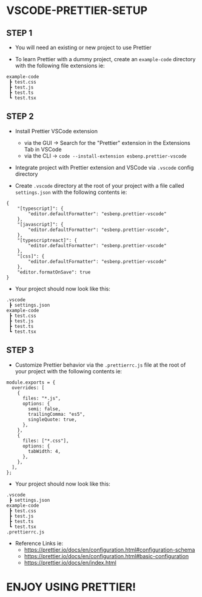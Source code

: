 # VSCODE-PRETTIER-SETUP

## STEP 1

- You will need an existing or new project to use Prettier

- To learn Prettier with a dummy project, create an `example-code` directory with the following file extensions ie:

```
example-code
 ┣ test.css
 ┣ test.js
 ┣ test.ts
 ┗ test.tsx
```

## STEP 2

- Install Prettier VSCode extension
    * via the GUI -> Search for the "Prettier" extension in the Extensions Tab in VSCode
    * via the CLI ->  `code --install-extension esbenp.prettier-vscode`

- Integrate project with Prettier extension and VSCode via `.vscode` config directory

- Create `.vscode` directory at the root of your project with a file called `settings.json` with the following contents ie:

```
{
    "[typescript]": {
        "editor.defaultFormatter": "esbenp.prettier-vscode"
    },
    "[javascript]": {
        "editor.defaultFormatter": "esbenp.prettier-vscode",
    },
    "[typescriptreact]": {
        "editor.defaultFormatter": "esbenp.prettier-vscode"
    },
    "[css]": {
        "editor.defaultFormatter": "esbenp.prettier-vscode"
    },
    "editor.formatOnSave": true
}
```

- Your project should now look like this:

```
.vscode
 ┣ settings.json
example-code
 ┣ test.css
 ┣ test.js
 ┣ test.ts
 ┗ test.tsx
```

## STEP 3

- Customize Prettier behavior via the `.prettierrc.js` file at the root of your project with the following contents ie:

```
module.exports = {
  overrides: [
    {
      files: "*.js",
      options: {
        semi: false,
        trailingComma: "es5",
        singleQuote: true,
      },
    },
    {
      files: ["*.css"],
      options: {
        tabWidth: 4,
      },
    },
  ],
};
```

- Your project should now look like this:

```
.vscode
 ┣ settings.json
example-code
 ┣ test.css
 ┣ test.js
 ┣ test.ts
 ┗ test.tsx
.prettierrc.js
```

- Reference Links ie:
    * https://prettier.io/docs/en/configuration.html#configuration-schema
    * https://prettier.io/docs/en/configuration.html#basic-configuration
    * https://prettier.io/docs/en/index.html


# __ENJOY USING PRETTIER!__
